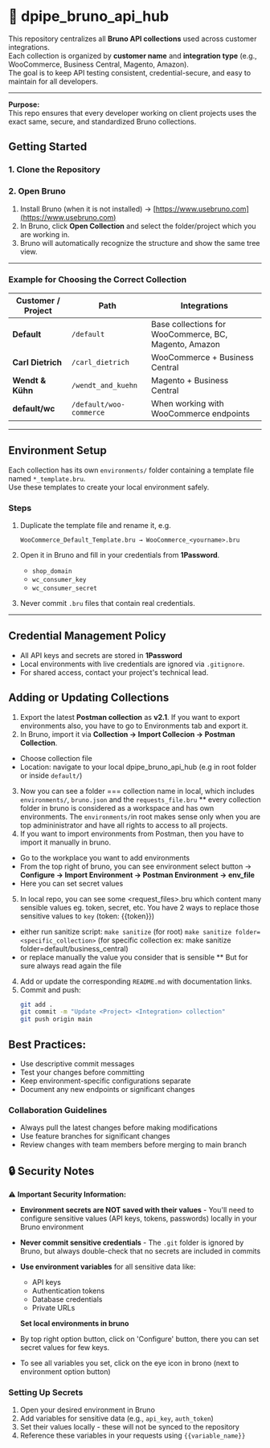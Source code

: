 # 🐶 dpipe_bruno_api_hub

This repository centralizes all **Bruno API collections** used across customer integrations.  
Each collection is organized by **customer name** and **integration type** (e.g., WooCommerce, Business Central, Magento, Amazon).  
The goal is to keep API testing consistent, credential-secure, and easy to maintain for all developers.

---
**Purpose:**  
This repo ensures that every developer working on client projects uses the exact same, secure, and standardized Bruno collections.

## Getting Started

### 1. Clone the Repository
### 2. Open Bruno

1. Install Bruno (when it is not installed) → [https://www.usebruno.com](https://www.usebruno.com)
2. In Bruno, click **Open Collection** and select the folder/project which you are working in.
3. Bruno will automatically recognize the structure and show the same tree view.

---

### Example for Choosing the Correct Collection

| Customer / Project | Path                     | Integrations                                          |
| ------------------ | -------------------------| ----------------------------------------------------- |
| **Default**        | `/default`               | Base collections for WooCommerce, BC, Magento, Amazon |
| **Carl Dietrich**  | `/carl_dietrich`         | WooCommerce + Business Central                        |
| **Wendt & Kühn**   | `/wendt_and_kuehn`       | Magento + Business Central                            |
| **default/wc**     | `/default/woo-commerce`  | When working with WooCommerce endpoints               |
---

## Environment Setup

Each collection has its own `environments/` folder containing a template file named `*_template.bru`.  
Use these templates to create your local environment safely.

### Steps

1. Duplicate the template file and rename it, e.g.
   ```
   WooCommerce_Default_Template.bru → WooCommerce_<yourname>.bru
   ```

2. Open it in Bruno and fill in your credentials from **1Password**.
   - `shop_domain`
   - `wc_consumer_key`
   - `wc_consumer_secret`

3. Never commit `.bru` files that contain real credentials.

---

## Credential Management Policy

- All API keys and secrets are stored in **1Password** 
- Local environments with live credentials are ignored via `.gitignore`.
- For shared access, contact your project's technical lead.

## Adding or Updating Collections

1. Export the latest **Postman collection** as **v2.1**. If you want to export environments also, you have to go to Environments tab and export it.
2. In Bruno, import it via **Collection → Import Collecion → Postman Collection**.
- Choose collection file
- Location: navigate to your local dpipe_bruno_api_hub (e.g in root folder or inside `default/`)
3. Now you can see a folder === collection name in local, which includes `environments/`, `bruno.json` and the `requests_file.bru` 
** every collection folder in bruno is considered as a workspace and has own environments. The `environments/`in root makes sense only when you are top admininistrator and have all rights to access to all projects.
4. If you want to import environments from Postman, then you have to import it manually in bruno.
- Go to the workplace you want to add environments
- From the top right of bruno, you can see environment select button -> **Configure -> Import Environment -> Postman Environment -> env_file**
- Here you can set secret values
5. In local repo, you can see some <request_files>.bru which content many sensible values eg. token, secret, etc. You have 2 ways to replace those sensitive values to `key` (token: {{token}})
- either run sanitize script:
`make sanitize` (for root)
`make sanitize folder=<specific_collection>` (for specific collection ex: make sanitize folder=default/business_central)
- or replace manually the value you consider that is sensible
** But for sure always read again the file
4. Add or update the corresponding `README.md` with documentation links.
5. Commit and push:
   ```bash
   git add .
   git commit -m "Update <Project> <Integration> collection"
   git push origin main
   ```

## **Best Practices:**
   - Use descriptive commit messages
   - Test your changes before committing
   - Keep environment-specific configurations separate
   - Document any new endpoints or significant changes

### Collaboration Guidelines
- Always pull the latest changes before making modifications
- Use feature branches for significant changes
- Review changes with team members before merging to main branch

## 🔒 Security Notes
⚠️ **Important Security Information:**
- **Environment secrets are NOT saved with their values** - You'll need to configure sensitive values (API keys, tokens, passwords) locally in your Bruno environment
- **Never commit sensitive credentials** - The `.git` folder is ignored by Bruno, but always double-check that no secrets are included in commits
- **Use environment variables** for all sensitive data like:
  - API keys
  - Authentication tokens
  - Database credentials
  - Private URLs

  **Set local environments in bruno** 
- By top right option button, click on 'Configure' button, there you can set secret values for few keys.
- To see all variables you set, click on the eye icon in brono (next to environment option button)

### Setting Up Secrets
1. Open your desired environment in Bruno
2. Add variables for sensitive data (e.g., `api_key`, `auth_token`)
3. Set their values locally - these will not be synced to the repository
4. Reference these variables in your requests using `{{variable_name}}`

